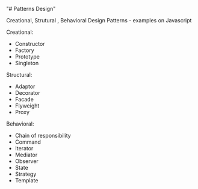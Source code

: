 "# Patterns Design" 

Creational, Strutural , Behavioral Design Patterns  - examples on Javascript

Creational:
 - Constructor
 - Factory
 - Prototype
 - Singleton

Structural:
 - Adaptor
 - Decorator
 - Facade
 - Flyweight
 - Proxy
 
Behavioral:
 - Chain of responsibility
 - Command
 - Iterator
 - Mediator
 - Observer
 - State
 - Strategy
 - Template

